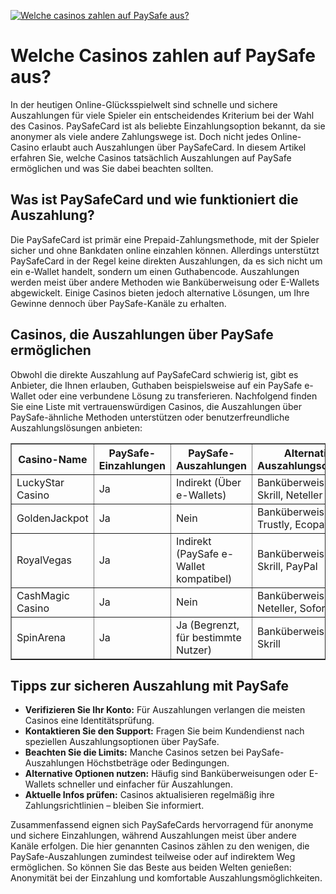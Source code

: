 [![Welche casinos zahlen auf PaySafe aus?](https://123-caf.pages.dev/gitsignup.png)](https://vrmoo.ru/Bt82HjjY)

<h1>Welche Casinos zahlen auf PaySafe aus?</h1> <p>In der heutigen Online-Glücksspielwelt sind schnelle und sichere Auszahlungen für viele Spieler ein entscheidendes Kriterium bei der Wahl des Casinos. PaySafeCard ist als beliebte Einzahlungsoption bekannt, da sie anonymer als viele andere Zahlungswege ist. Doch nicht jedes Online-Casino erlaubt auch Auszahlungen über PaySafeCard. In diesem Artikel erfahren Sie, welche Casinos tatsächlich Auszahlungen auf PaySafe ermöglichen und was Sie dabei beachten sollten.</p>  <h2>Was ist PaySafeCard und wie funktioniert die Auszahlung?</h2> <p>Die PaySafeCard ist primär eine Prepaid-Zahlungsmethode, mit der Spieler sicher und ohne Bankdaten online einzahlen können. Allerdings unterstützt PaySafeCard in der Regel keine direkten Auszahlungen, da es sich nicht um ein e-Wallet handelt, sondern um einen Guthabencode. Auszahlungen werden meist über andere Methoden wie Banküberweisung oder E-Wallets abgewickelt. Einige Casinos bieten jedoch alternative Lösungen, um Ihre Gewinne dennoch über PaySafe-Kanäle zu erhalten.</p>  <h2>Casinos, die Auszahlungen über PaySafe ermöglichen</h2> <p>Obwohl die direkte Auszahlung auf PaySafeCard schwierig ist, gibt es Anbieter, die Ihnen erlauben, Guthaben beispielsweise auf ein PaySafe e-Wallet oder eine verbundene Lösung zu transferieren. Nachfolgend finden Sie eine Liste mit vertrauenswürdigen Casinos, die Auszahlungen über PaySafe-ähnliche Methoden unterstützen oder benutzerfreundliche Auszahlungslösungen anbieten:</p>  <table border="1" cellpadding="6" cellspacing="0"> <thead> <tr> <th>Casino-Name</th> <th>PaySafe-Einzahlungen</th> <th>PaySafe-Auszahlungen</th> <th>Alternative Auszahlungsoptionen</th> </tr> </thead> <tbody> <tr> <td>LuckyStar Casino</td> <td>Ja</td> <td>Indirekt (Über e-Wallets)</td> <td>Banküberweisung, Skrill, Neteller</td> </tr> <tr> <td>GoldenJackpot</td> <td>Ja</td> <td>Nein</td> <td>Banküberweisung, Trustly, Ecopayz</td> </tr> <tr> <td>RoyalVegas</td> <td>Ja</td> <td>Indirekt (PaySafe e-Wallet kompatibel)</td> <td>Banküberweisung, Skrill, PayPal</td> </tr> <tr> <td>CashMagic Casino</td> <td>Ja</td> <td>Nein</td> <td>Banküberweisung, Neteller, Sofort</td> </tr> <tr> <td>SpinArena</td> <td>Ja</td> <td>Ja (Begrenzt, für bestimmte Nutzer)</td> <td>Banküberweisung, Skrill</td> </tr> </tbody> </table>  <h2>Tipps zur sicheren Auszahlung mit PaySafe</h2> <ul> <li><strong>Verifizieren Sie Ihr Konto:</strong> Für Auszahlungen verlangen die meisten Casinos eine Identitätsprüfung.</li> <li><strong>Kontaktieren Sie den Support:</strong> Fragen Sie beim Kundendienst nach speziellen Auszahlungsoptionen über PaySafe.</li> <li><strong>Beachten Sie die Limits:</strong> Manche Casinos setzen bei PaySafe-Auszahlungen Höchstbeträge oder Bedingungen.</li> <li><strong>Alternative Optionen nutzen:</strong> Häufig sind Banküberweisungen oder E-Wallets schneller und einfacher für Auszahlungen.</li> <li><strong>Aktuelle Infos prüfen:</strong> Casinos aktualisieren regelmäßig ihre Zahlungsrichtlinien – bleiben Sie informiert.</li> </ul>  <p>Zusammenfassend eignen sich PaySafeCards hervorragend für anonyme und sichere Einzahlungen, während Auszahlungen meist über andere Kanäle erfolgen. Die hier genannten Casinos zählen zu den wenigen, die PaySafe-Auszahlungen zumindest teilweise oder auf indirektem Weg ermöglichen. So können Sie das Beste aus beiden Welten genießen: Anonymität bei der Einzahlung und komfortable Auszahlungsmöglichkeiten.</p>